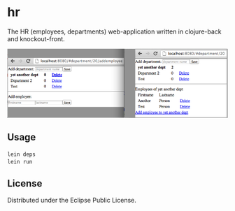 # hr

The HR (employees, departments) web-application written in clojure-back and knockout-front. 

![preview](http://github.com/janneri/hr-clojure-knockout/raw/master/hr-clojure-ui.png)

## Usage

```bash
lein deps
lein run
```

## License

Distributed under the Eclipse Public License.

